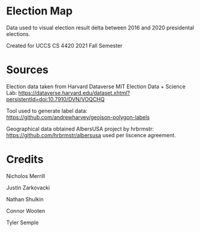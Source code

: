 # Election Map
Data used to visual election result delta between 2016 and 2020 presidental elections.

Created for UCCS CS 4420 2021 Fall Semester

# Sources
Election data taken from Harvard Dataverse MIT Election Data + Science Lab: https://dataverse.harvard.edu/dataset.xhtml?persistentId=doi:10.7910/DVN/VOQCHQ

Tool used to generate label data: https://github.com/andrewharvey/geojson-polygon-labels

Geographical data obtained AlbersUSA project by hrbrmstr: https://github.com/hrbrmstr/albersusa used per liscence agreement.

# Credits
Nicholos Merrill

Justin Zarkovacki

Nathan Shulkin

Connor Wooten

Tyler Semple

